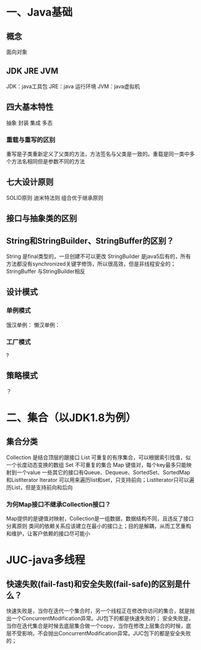 # 一、Java基础
## 概念
面向对象
## JDK JRE  JVM
JDK：java工具包
JRE：java 运行环境
JVM：java虚拟机
## 四大基本特性
抽象 封装 集成 多态
### 重载与重写的区别
重写是子类重新定义了父类的方法，方法签名与父类是一致的。重载是同一类中多个方法名相同但是参数不同的方法
## 七大设计原则
SOLID原则
迪米特法则
组合优于继承原则
## 接口与抽象类的区别 

## String和StringBuilder、StringBuffer的区别？
String 是final类型的，一旦创建不可以更改
StringBuilder 是java5后有的，所有方法都没有synchronized关键字修饰，所以很高效，但是非线程安全的；
StringBuffer 与StringBuilder相反
## 设计模式
### 单例模式
饿汉单例：
懒汉单例：

### 工厂模式
?
## 策略模式
？
# 二、集合（以JDK1.8为例）
## 集合分类
Collection 是结合顶层的跟接口
List 可重复的有序集合，可以根据索引找值，似一个长度动态变换的数组 
Set 不可重复的集合
Map 键值对，每个key最多只能映射到一个value
一些其它的接口有Queue、Dequeue、SortedSet、SortedMap和ListIterator
Iterator 可以用来遍历list和set，只支持前向；ListIterator只可以遍历List，但是支持前向和后向
### 为何Map接口不继承Collection接口？
Map提供的是键值对映射，Collection是一组数据，数据结构不同，且违反了接口分离原则
类间的依赖关系应该建立在最小的接口上；目的是解耦，从而工艺重构和维护，让客户依赖的接口尽可能小





# JUC-java多线程
## 快速失败(fail-fast)和安全失败(fail-safe)的区别是什么？
快速失败是，当你在迭代一个集合时，另一个线程正在修改你访问的集合，就是抛出一个ConcurrentModification异常。JU包下的都是快速失败的；
安全失败是，当你在迭代集合是时候去底层集合做一个copy，当你在修改上层集合的时候，底层不受影响，不会抛出ConcurrentModification异常。JUC包下的都是安全失败的；





